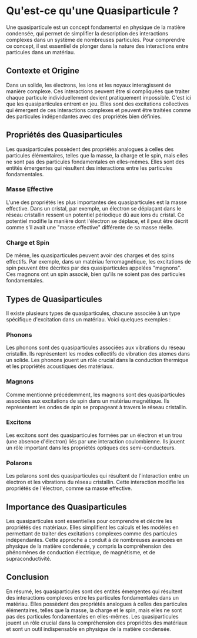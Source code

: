 # Qu'est-ce qu'une Quasiparticule ?

Une quasiparticule est un concept fondamental en physique de la matière condensée, qui permet de simplifier la description des interactions complexes dans un système de nombreuses particules. Pour comprendre ce concept, il est essentiel de plonger dans la nature des interactions entre particules dans un matériau.

## Contexte et Origine

Dans un solide, les électrons, les ions et les noyaux interagissent de manière complexe. Ces interactions peuvent être si compliquées que traiter chaque particule individuellement devient pratiquement impossible. C'est ici que les quasiparticules entrent en jeu. Elles sont des excitations collectives qui émergent de ces interactions complexes et peuvent être traitées comme des particules indépendantes avec des propriétés bien définies.

## Propriétés des Quasiparticules

Les quasiparticules possèdent des propriétés analogues à celles des particules élémentaires, telles que la masse, la charge et le spin, mais elles ne sont pas des particules fondamentales en elles-mêmes. Elles sont des entités émergentes qui résultent des interactions entre les particules fondamentales.

### Masse Effective

L'une des propriétés les plus importantes des quasiparticules est la masse effective. Dans un cristal, par exemple, un électron se déplaçant dans le réseau cristallin ressent un potentiel périodique dû aux ions du cristal. Ce potentiel modifie la manière dont l'électron se déplace, et il peut être décrit comme s'il avait une "masse effective" différente de sa masse réelle.

### Charge et Spin

De même, les quasiparticules peuvent avoir des charges et des spins effectifs. Par exemple, dans un matériau ferromagnétique, les excitations de spin peuvent être décrites par des quasiparticules appelées "magnons". Ces magnons ont un spin associé, bien qu'ils ne soient pas des particules fondamentales.

## Types de Quasiparticules

Il existe plusieurs types de quasiparticules, chacune associée à un type spécifique d'excitation dans un matériau. Voici quelques exemples :

### Phonons

Les phonons sont des quasiparticules associées aux vibrations du réseau cristallin. Ils représentent les modes collectifs de vibration des atomes dans un solide. Les phonons jouent un rôle crucial dans la conduction thermique et les propriétés acoustiques des matériaux.

### Magnons

Comme mentionné précédemment, les magnons sont des quasiparticules associées aux excitations de spin dans un matériau magnétique. Ils représentent les ondes de spin se propageant à travers le réseau cristallin.

### Excitons

Les excitons sont des quasiparticules formées par un électron et un trou (une absence d'électron) liés par une interaction coulombienne. Ils jouent un rôle important dans les propriétés optiques des semi-conducteurs.

### Polarons

Les polarons sont des quasiparticules qui résultent de l'interaction entre un électron et les vibrations du réseau cristallin. Cette interaction modifie les propriétés de l'électron, comme sa masse effective.

## Importance des Quasiparticules

Les quasiparticules sont essentielles pour comprendre et décrire les propriétés des matériaux. Elles simplifient les calculs et les modèles en permettant de traiter des excitations complexes comme des particules indépendantes. Cette approche a conduit à de nombreuses avancées en physique de la matière condensée, y compris la compréhension des phénomènes de conduction électrique, de magnétisme, et de supraconductivité.

## Conclusion

En résumé, les quasiparticules sont des entités émergentes qui résultent des interactions complexes entre les particules fondamentales dans un matériau. Elles possèdent des propriétés analogues à celles des particules élémentaires, telles que la masse, la charge et le spin, mais elles ne sont pas des particules fondamentales en elles-mêmes. Les quasiparticules jouent un rôle crucial dans la compréhension des propriétés des matériaux et sont un outil indispensable en physique de la matière condensée.